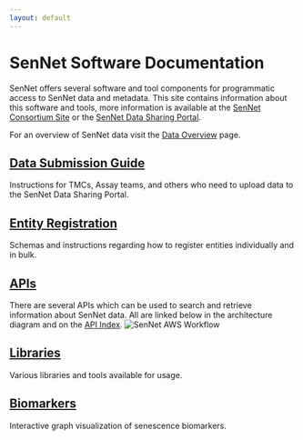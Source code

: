 ```yaml
---
layout: default
---
```


# SenNet Software Documentation

SenNet offers several software and tool components for programmatic access to SenNet data and metadata. This site
contains information about this software and tools, more information is available at
the [SenNet Consortium Site](https://sennetconsortium.org/) or
the [SenNet Data Sharing Portal](https://data.sennetconsortium.org).

For an overview of SenNet data visit the [Data Overview](/data-sankey) page.

## [Data Submission Guide](/data-submission)
Instructions for TMCs, Assay teams, and others who need to upload data to the SenNet Data Sharing Portal.

## [Entity Registration](/registration)
Schemas and instructions regarding how to register entities individually and in bulk.

## [APIs](/apis)
There are several APIs which can be used to search and retrieve information about SenNet data.  All are linked below in the architecture diagram and on the [API Index](/apis).
![SenNet AWS Workflow](./imgs/SenNet-AWS-Workflow.png)

## [Libraries](/libraries)
Various libraries and tools available for usage.

## [Biomarkers](/biomarkers)
Interactive graph visualization of senescence biomarkers.
